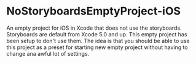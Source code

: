NoStoryboardsEmptyProject-iOS
=============================

An empty project for iOS in Xcode that does not use the storyboards. Storyboards are default from Xcode 5.0 and up. This empty project has been setup to don't use them.
The idea is that you should be able to use this project as a preset for starting new empty project without having to change ana awful lot of settings.
